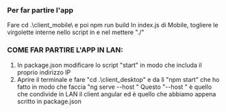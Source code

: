 ### Per far partire l'app 
Fare cd .\client_mobile\  e poi npm run build
In index.js di Mobile, togliere le virgolette interne nello script in <head></head> e nel <base> mettere "./"

### COME FAR PARTIRE L'APP IN LAN:
1. In package.json modificare lo script "start" in modo che includa il proprio indirizzo IP
2. Aprire il terminale e fare "cd .\client_desktop\" e da lì "npm start" che ho fatto in modo che faccia "ng serve --host <indirizzo ip>"
    Questo "--host <indirizzo ip>" è quello che condivide in LAN il client angular ed è quello che abbiamo appena scritto in package.json